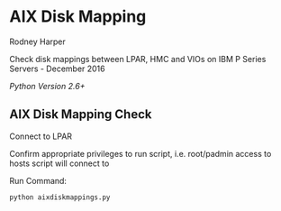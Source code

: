 AIX Disk Mapping 
================

Rodney Harper

Check disk mappings between LPAR, HMC and VIOs on IBM P Series Servers - December 2016

*Python Version 2.6+*

AIX Disk Mapping Check
----------------------

Connect to LPAR

Confirm appropriate privileges to run script, i.e. root/padmin access to hosts script will connect to

Run Command:

	python aixdiskmappings.py 


